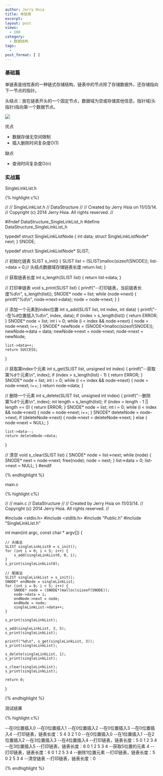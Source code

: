 ```yaml
---
author: Jerry Hsia
title: 单链表
excerpt:
layout: post
views:
  - 100
category:
  - 数据结构
tags:
  - 
post_format: [ ]
---
```


### 基础篇

单链表是线性表的一种链式存储结构，链表中的节点除了存储数据外，还存储指向下一节点的指针。

头结点：放在链表开头的一个固定节点，数据域为空或存储其他信息，指针域(头指针)指向第一个数据节点。

![]({{site.blog.static}}files/single-link-list.jpg)

优点

- 数据存储无空间限制
- 插入删除时间复杂度O(1)

缺点

- 查询时间复杂度O(n)

### 实战篇

SingleLinkList.h

{% highlight  c%}

//
//  SingleLinkList.h
//  DataStructure
//
//  Created by Jerry Hsia on 11/03/14.
//  Copyright (c) 2014 Jerry Hsia. All rights reserved.
//

#ifndef DataStructure_SingleLinkList_h
#define DataStructure_SingleLinkList_h

typedef struct SingleLinkListNode {
    int data;
    struct SingleLinkListNode* next;
} SNODE;

typedef struct SingleLinkListNode* SLIST;

// 初始化链表
SLIST s_init() {
    SLIST list = (SLIST)malloc(sizeof(SNODE));
    list->data = 0;// 头结点数据域存储链表长度
    return list;
}

// 获取链表长度
int s_length(SLIST list) {
    return list->data;
}

// 打印单链表
void s_print(SLIST list) {
    printf("--打印链表，当前链表长度%d\n", s_length(list));
    SNODE* node = list;
    while (node->next) {
        printf("%d\n", node->next->data);
        node = node->next;
    }
}

// 添加一个元素到index位置
int s_add(SLIST list, int index, int data) {
    printf("--在%d位置插入%d\n", index, data);
    if (index > s_length(list)) {
        return ERROR;
    }
    SNODE* node = list;
    int i = 0;
    while (i < index && node->next) {
        node = node->next;
        i++;
    }
    SNODE* newNode = (SNODE*)malloc(sizeof(SNODE));
    newNode->data = data;
    newNode->next = node->next;
    node->next = newNode;
    
    list->data++;
    return SUCCESS;
}

// 获取第index个元素
int s_get(SLIST list, unsigned int index) {
    printf("--获取第%d个元素\n", index);
    if (index > s_length(list) - 1) {
        return ERROR;
    }
    SNODE* node = list;
    int i = 0;
    while (i <= index && node->next) {
        node = node->next;
        i++;
    }
    return node->data;
}

// 删除一个元素
int s_delete(SLIST list, unsigned int index) {
    printf("--删除第%d个元素\n", index);
    int length = s_length(list);
    if (index > length - 1 || length == 0) {
        return ERROR;
    }
    SNODE* node = list;
    int i = 0;
    while (i < index && node->next) {
        node = node->next;
        i++;
    }
    SNODE* deleteNode = node->next;
    if (deleteNode->next) {
        node->next = deleteNode->next;
    } else {
        node->next = NULL;
    }
    
    list->data--;
    return deleteNode->data;
}

// 清空
void s_clear(SLIST list) {
    SNODE* node = list->next;
    while (node) {
        SNODE* next = node->next;
        free(node);
        node = next;
    }
    list->data = 0;
    list->next = NULL;
}
#endif

{% endhighlight %}

main.c

{% highlight  c%}

//
//  main.c
//  DataStructure
//
//  Created by Jerry Hsia on 11/03/14.
//  Copyright (c) 2014 Jerry Hsia. All rights reserved.
//

#include <stdio.h>
#include <stdlib.h>
#include "Public.h"
#include "SingleLinkList.h"

int main(int argc, const char * argv[]) {
    
    // 头插法
    SLIST singleLinkList0 = s_init();
    for (int i = 0; i < 5; i++) {
        s_add(singleLinkList0, 0, i);
    }
    s_print(singleLinkList0);
    
    // 尾插法
    SLIST singleLinkList = s_init();
    SNODE* endNode = singleLinkList;
    for (int i = 0; i < 5; i++) {
        SNODE* node = (SNODE*)malloc(sizeof(SNODE));
        node->data = i;
        endNode->next = node;
        endNode = node;
        singleLinkList->data++;
    }
    
    s_print(singleLinkList);
    
    s_add(singleLinkList, 3, 5);
    s_print(singleLinkList);
    
    printf("%d\n", s_get(singleLinkList, 3));
    s_print(singleLinkList);
    
    s_delete(singleLinkList, 1);
    s_print(singleLinkList);
    
    s_clear(singleLinkList);
    s_print(singleLinkList);
    
    return 0;
}

{% endhighlight %}

测试结果

{% highlight  c%}

--在0位置插入0
--在0位置插入1
--在0位置插入2
--在0位置插入3
--在0位置插入4
--打印链表，链表长度：5
4
3
2
1
0
--在0位置插入0
--在1位置插入1
--在2位置插入2
--在3位置插入3
--在4位置插入4
--打印链表，链表长度：5
0
1
2
3
4
--在3位置插入5
--打印链表，链表长度：6
0
1
2
5
3
4
--获取5位置的元素
4
--打印链表，链表长度：6
0
1
2
5
3
4
--删除1位置元素
--打印链表，链表长度：5
0
2
5
3
4
--清空链表
--打印链表，链表长度：0

{% endhighlight %}
